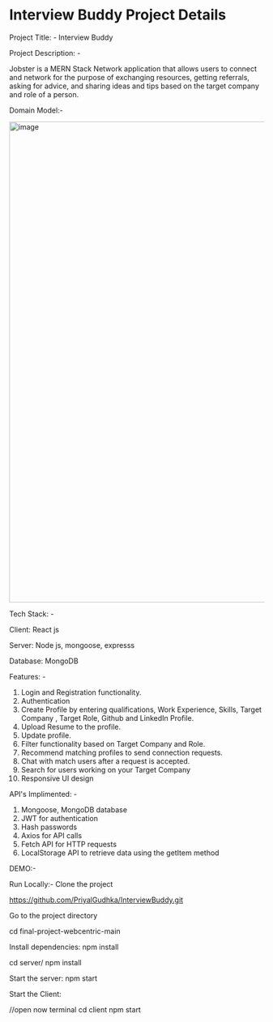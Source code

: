 # Interview Buddy Project Details

Project Title: -
Interview Buddy

Project Description: -

Jobster is a MERN Stack Network application that allows users to connect and network for the purpose of exchanging resources, getting referrals, asking for advice, and sharing ideas and tips based on the target company and role of a person.

Domain Model:-

<img width="950" alt="image" src="https://user-images.githubusercontent.com/113315011/199386362-0fdb4a3d-608e-419c-a3e5-e7505794849a.png">

Tech Stack: -

Client: React js 

Server: Node js, mongoose, expresss

Database: MongoDB


Features: -

1. Login and Registration functionality.
2. Authentication
3. Create Profile by entering qualifications, Work Experience, Skills, Target Company , Target Role, Github and LinkedIn Profile.
4. Upload Resume to the profile.
5. Update profile.
6. Filter functionality based on Target Company and Role.
7. Recommend matching profiles to send  connection requests.
8. Chat with match users after a request is accepted.
9. Search for users working on your Target Company
10. Responsive UI design

API's Implimented: -

1. Mongoose, MongoDB database
2. JWT for authentication
3. Hash passwords
4. Axios for API calls
5. Fetch API for HTTP requests
6. LocalStorage API to retrieve data using the getItem method


DEMO:-

Run Locally:-
Clone the project

  https://github.com/PriyalGudhka/InterviewBuddy.git
  
  Go to the project directory

  cd final-project-webcentric-main
  
Install dependencies:
  npm install
  
  cd server/
  npm install
  
Start the server:
  npm start
  
  
Start the Client: 

  //open now terminal
  cd client
  npm start